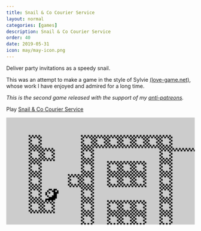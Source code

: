 ```yaml
---
title: Snail & Co Courier Service
layout: normal
categories: [games]
description: Snail & Co Courier Service
order: 40
date: 2019-05-31
icon: may/may-icon.png
---
```


Deliver party invitations as a speedy snail.

This was an attempt to make a game in the style of Sylvie [(love-game.net)](http://love-game.net/), whose work I have enjoyed and admired for a long time.

_This is the second game released with the support of my [anti-patreons](/anti-patreon)._

<p>Play <a href="/may/">Snail & Co Courier Service</a></p>

![](1.png)
